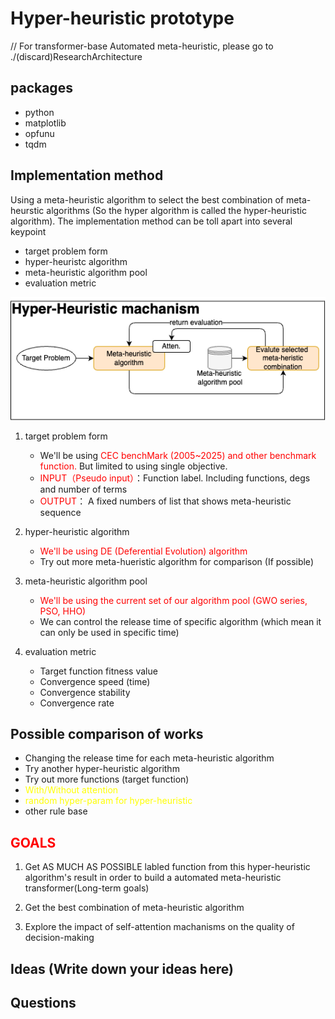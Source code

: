 # Hyper-heuristic prototype

// For transformer-base Automated meta-heuristic, please go to ./(discard)ResearchArchitecture

## packages

- python
- matplotlib
- opfunu
- tqdm

## Implementation method

Using a meta-heuristic algorithm to select the best combination of meta-heurstic algorithms (So the hyper algorithm is called the hyper-heuristic algorithm). The implementation method can be toll apart into several keypoint

- target problem form
- hyper-heuristc algorithm
- meta-heuristic algorithm pool
- evaluation metric

![HH structure picture](./markdown_source/HH/Hyper-heuristic_workflow_chart.png)

1. target problem form
    - We'll be using <span style="color:red">CEC benchMark (2005~2025) and other benchmark function.</span> But limited to using single objective.
    - <span style="color:red">INPUT（Pseudo input）</span>：Function label. Including functions, degs and number of terms
    - <span style="color:red">OUTPUT</span>： A fixed numbers of list that shows meta-heuristic sequence

2. hyper-heuristic algorithm
    - <span style="color:red">We'll be using DE (Deferential Evolution) algorithm</span>
    - Try out more meta-hueristic algorithm for comparison (If possible)

3. meta-heuristic algorithm pool
    - <span style="color:red">We'll be using the current set of our algorithm pool (GWO series, PSO, HHO)</span>
    - We can control the release time of specific algorithm (which mean it can only be used in specific time)

4. evaluation metric
    - Target function fitness value
    - Convergence speed (time)
    - Convergence stability
    - Convergence rate

## Possible comparison of works

- Changing the release time for each meta-heuristic algorithm
- Try another hyper-heuristic algorithm
- Try out more functions (target function)
- <span style="color:yellow">With/Without attention</span>
- <span style="color:yellow">random hyper-param for hyper-heuristic</span>
- other rule base

## <span style="color:red">GOALS</span>

1. Get AS MUCH AS POSSIBLE labled function from this hyper-heuristic algorithm's result in order to build a automated meta-heuristic transformer(Long-term goals)

2. Get the best combination of meta-heuristic algorithm

3. Explore the impact of self-attention machanisms on the quality of decision-making

## Ideas (Write down your ideas here)

## Questions
